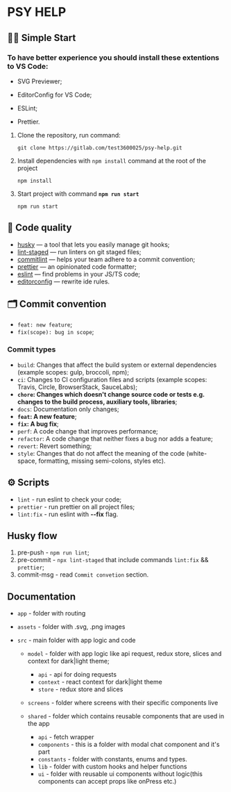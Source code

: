 # PSY HELP

## 🏃‍♂️ Simple Start

### To have better experience you should install these extentions to VS Code:

-   SVG Previewer;

-   EditorConfig for VS Code;

-   ESLint;

-   Prettier.

1. Clone the repository, run command:

    ```
    git clone https://gitlab.com/test3600025/psy-help.git
    ```

2. Install dependencies with `npm install` command at the root of the project

    ```
    npm install
    ```

3. Start project with command **`npm run start`**

    ```
    npm run start
    ```

## 🥊 Code quality

-   [husky](https://typicode.github.io/husky/) — a tool that lets you easily manage git hooks;
-   [lint-staged](https://www.npmjs.com/package/lint-staged) — run linters on git staged files;
-   [commitlint](https://commitlint.js.org/) — helps your team adhere to a commit convention;
-   [prettier](https://prettier.io/) — an opinionated code formatter;
-   [eslint](https://eslint.org/) — find problems in your JS/TS code;
-   [editorconfig](https://editorconfig.org/) — rewrite ide rules.

## 🗂 Commit convention

-   `feat: new feature`;
-   `fix(scope): bug in scope`;

### Commit types

-   `build`: Changes that affect the build system or external dependencies (example scopes: gulp, broccoli, npm);
-   `ci`: Changes to CI configuration files and scripts (example scopes: Travis, Circle, BrowserStack, SauceLabs);
-   **`chore`: Changes which doesn't change source code or tests e.g. changes to the build process, auxiliary tools, libraries**;
-   `docs`: Documentation only changes;
-   **`feat`: A new feature**;
-   **`fix`: A bug fix**;
-   `perf`: A code change that improves performance;
-   `refactor`: A code change that neither fixes a bug nor adds a feature;
-   `revert`: Revert something;
-   `style`: Changes that do not affect the meaning of the code (white-space, formatting, missing semi-colons, styles etc).

## ⚙️ Scripts

-   `lint` - run eslint to check your code;
-   `prettier` - run prettier on all project files;
-   `lint:fix` - run eslint with **--fix** flag.

## Husky flow

1. pre-push - `npm run lint`;
2. pre-commit - `npx lint-staged` that include commands `lint:fix` && `prettier`;
3. commit-msg - read `Commit convetion` section.

## Documentation

-   `app` - folder with routing
-   `assets` - folder with .svg, .png images
-   `src` - main folder with app logic and code

    -   `model` - folder with app logic like api request, redux store, slices and context for dark|light theme;

        -   `api` - api for doing requests
        -   `context` - react context for dark|light theme
        -   `store` - redux store and slices

    -   `screens` - folder where screens with their specific components live
    -   `shared` - folder which contains reusable components that are used in the app
        -   `api` - fetch wrapper
        -   `components` - this is a folder with modal chat component and it's part
        -   `constants` - folder with constants, enums and types.
        -   `lib` - folder with custom hooks and helper functions
        -   `ui` - folder with reusable ui components without logic(this components can accept props like onPress etc.)
